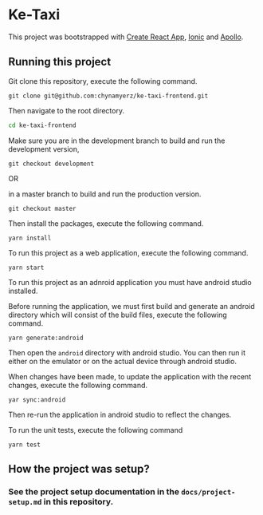 # Ke-Taxi

This project was bootstrapped with [Create React App](https://github.com/facebook/create-react-app),
[Ionic](https://ionicframework.com/) and [Apollo](https://www.apollographql.com/docs/react/api/react-apollo/).

## Running this project
Git clone this repository, execute the following command.

```git
git clone git@github.com:chynamyerz/ke-taxi-frontend.git
```

Then navigate to the root directory.

```sh
cd ke-taxi-frontend
```

Make sure you are in the development branch to build and run the development version,

```git
git checkout development
```
OR

in a master branch to build and run the production version.

```git
git checkout master
```

Then install the packages, execute the following command.

```yarn
yarn install
```

To run this project as a web application, execute the following command.

```yarn
yarn start
```

To run this project as an adnroid application you must have android studio installed.

Before running the application, we must first build and generate an android directory which will consist of the build files, execute the following command.

```yarn
yarn generate:android
```

Then open the ```android``` directory with android studio.
You can then run it either on the emulator or on the actual device through android studio.

When changes have been made, to update the application with the recent changes, execute the following command.

```yarn
yar sync:android
```

Then re-run the application in android studio to reflect the changes.

To run the unit tests, execute the following command

```yarn
yarn test
```

## How the project was setup?
### See the project setup documentation in the ```docs/project-setup.md``` in this repository.